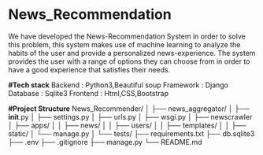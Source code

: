 # News_Recommendation
We have developed the News-Recommendation System in order to solve this problem, this system makes use of machine learning to analyze the habits of the user and provide a personalized news-experience. The system provides the user with a range of options they can choose from in order to have a good experience that satisfies their needs.

**#Tech stack**
Backend : Python3,Beautiful soup
Framework : Django
Database : Sqlite3
Frontend : Html,CSS,Bootstrap

**#Project Structure**
News_Recommender/
│
├── news_aggregator/
│   ├── __init__.py
│   ├── settings.py
│   ├── urls.py
│   ├── wsgi.py
│   ├── newscrawler
│   ├── apps/
│   │   ├── news/
│   │   ├── users/
│   │   ├── templates/
│   │   ├── static/
│   └── manage.py
│   └── tests/
├── requirements.txt
├── db.sqlite3
├── .env
├── .gitignore
├── manage.py
└── README.md
